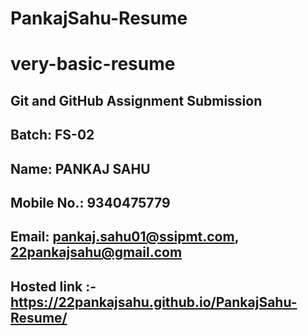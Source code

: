 # PankajSahu-Resume

# very-basic-resume

## Git and GitHub Assignment Submission

## Batch: FS-02

## Name: PANKAJ SAHU

## Mobile No.: 9340475779

## Email: pankaj.sahu01@ssipmt.com,  22pankajsahu@gmail.com 

## Hosted link :- https://22pankajsahu.github.io/PankajSahu-Resume/
